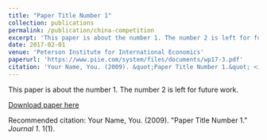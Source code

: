 ```yaml
---
title: "Paper Title Number 1"
collection: publications
permalink: /publication/china-competition
excerpt: 'This paper is about the number 1. The number 2 is left for future work.'
date: 2017-02-01
venue: 'Peterson Institute for International Economics'
paperurl: 'https://www.piie.com/system/files/documents/wp17-3.pdf'
citation: 'Your Name, You. (2009). &quot;Paper Title Number 1.&quot; <i>Journal 1</i>. 1(1).'
---
```

This paper is about the number 1. The number 2 is left for future work.

[Download paper here](http://academicpages.github.io/files/paper1.pdf)

Recommended citation: Your Name, You. (2009). "Paper Title Number 1." <i>Journal 1</i>. 1(1).